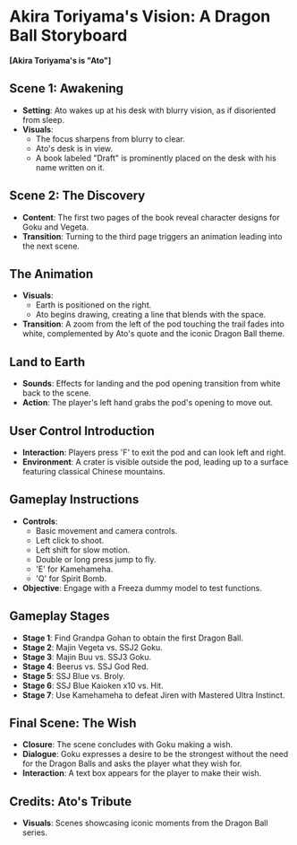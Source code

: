 
# Akira Toriyama's Vision: A Dragon Ball Storyboard
**[Akira Toriyama's is "Ato"]**
## Scene 1: Awakening
- **Setting**: Ato wakes up at his desk with blurry vision, as if disoriented from sleep.
- **Visuals**: 
  - The focus sharpens from blurry to clear.
  - Ato's desk is in view.
  - A book labeled "Draft" is prominently placed on the desk with his name written on it.

## Scene 2: The Discovery
- **Content**: The first two pages of the book reveal character designs for Goku and Vegeta.
- **Transition**: Turning to the third page triggers an animation leading into the next scene.

## The Animation
- **Visuals**: 
  - Earth is positioned on the right.
  - Ato begins drawing, creating a line that blends with the space.
- **Transition**: A zoom from the left of the pod touching the trail fades into white, complemented by Ato's quote and the iconic Dragon Ball theme.

## Land to Earth
- **Sounds**: Effects for landing and the pod opening transition from white back to the scene.
- **Action**: The player's left hand grabs the pod's opening to move out.

## User Control Introduction
- **Interaction**: Players press 'F' to exit the pod and can look left and right.
- **Environment**: A crater is visible outside the pod, leading up to a surface featuring classical Chinese mountains.

## Gameplay Instructions
- **Controls**:
  - Basic movement and camera controls.
  - Left click to shoot.
  - Left shift for slow motion.
  - Double or long press jump to fly.
  - 'E' for Kamehameha.
  - 'Q' for Spirit Bomb.
- **Objective**: Engage with a Freeza dummy model to test functions.

## Gameplay Stages
- **Stage 1**: Find Grandpa Gohan to obtain the first Dragon Ball.
- **Stage 2**: Majin Vegeta vs. SSJ2 Goku.
- **Stage 3**: Majin Buu vs. SSJ3 Goku.
- **Stage 4**: Beerus vs. SSJ God Red.
- **Stage 5**: SSJ Blue vs. Broly.
- **Stage 6**: SSJ Blue Kaioken x10 vs. Hit.
- **Stage 7**: Use Kamehameha to defeat Jiren with Mastered Ultra Instinct.

## Final Scene: The Wish
- **Closure**: The scene concludes with Goku making a wish.
- **Dialogue**: Goku expresses a desire to be the strongest without the need for the Dragon Balls and asks the player what they wish for.
- **Interaction**: A text box appears for the player to make their wish.

## Credits: Ato's Tribute
- **Visuals**: Scenes showcasing iconic moments from the Dragon Ball series.


